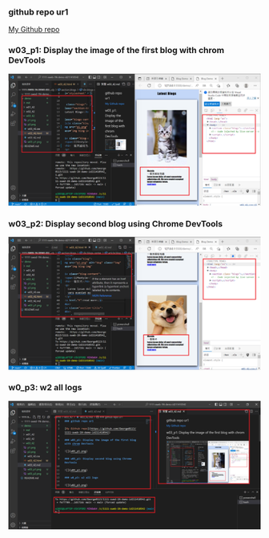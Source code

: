 ### github repo ur1

[My Github repo](https://github.com/George0113/1111-sweb-1N-demo-id211410542)

### w03_p1: Display the image of the first blog with chrom DevTools

![](w03_p1.png)

### w03_p2: Display second blog using Chrome DevTools

![](w03_p2.png)

### w0_p3: w2 all logs

![](w03_p3.png)